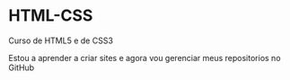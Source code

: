 # HTML-CSS
 Curso de HTML5 e de CSS3

 Estou a aprender a criar sites e agora vou gerenciar meus repositorios no GitHub

